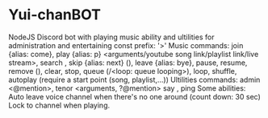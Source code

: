 # Yui-chanBOT
NodeJS Discord bot with playing music ability and ultilities for administration and entertaining
const prefix: '>'
Music commands: 
  join {alias: come},
  play {alias: p} <arguments/youtube song link/playlist link/live stream>,
  search <arguments>,
  skip {alias: next} (<index>),
  leave {alias: bye},
  pause,
  resume,
  remove <position> (<number of songs>),
  clear,
  stop,
  queue (<table index: check queue>/<loop: queue looping>),
  loop,
  shuffle,
  autoplay (require a start point (song, playlist,...))
Ultilities commands:
  admin <action> <@mention>,
  tenor <arguments, ?@mention>
  say <arguments>,
  ping
Some abilities:
  Auto leave voice channel when there's no one around (count down: 30 sec)
  Lock to channel when playing.
  
